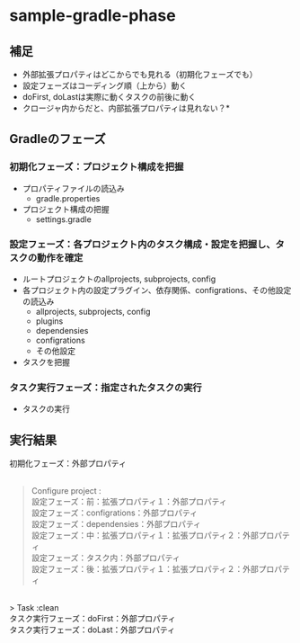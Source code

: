 # sample-gradle-phase
## 補足
* 外部拡張プロパティはどこからでも見れる（初期化フェーズでも）
* 設定フェーズはコーディング順（上から）動く
* doFirst, doLastは実際に動くタスクの前後に動く
* クロージャ内からだと、内部拡張プロパティは見れない？*

## Gradleのフェーズ
### 初期化フェーズ：プロジェクト構成を把握
* プロパティファイルの読込み
  * gradle.properties
* プロジェクト構成の把握
  * settings.gradle
	
### 設定フェーズ：各プロジェクト内のタスク構成・設定を把握し、タスクの動作を確定
* ルートプロジェクトのallprojects, subprojects, config
* 各プロジェクト内の設定プラグイン、依存関係、configrations、その他設定の読込み
  * allprojects, subprojects, config
  * plugins
  * dependensies
  * configrations
  * その他設定
* タスクを把握

### タスク実行フェーズ：指定されたタスクの実行
* タスクの実行

## 実行結果
初期化フェーズ：外部プロパティ<br>
<br>
> Configure project :<br>
設定フェーズ：前：拡張プロパティ１：外部プロパティ<br>
設定フェーズ：configrations：外部プロパティ<br>
設定フェーズ：dependensies：外部プロパティ<br>
設定フェーズ：中：拡張プロパティ１：拡張プロパティ２：外部プロパティ<br>
設定フェーズ：タスク内：外部プロパティ<br>
設定フェーズ：後：拡張プロパティ１：拡張プロパティ２：外部プロパティ<br>
<br>
> Task :clean<br>
タスク実行フェーズ：doFirst：外部プロパティ<br>
タスク実行フェーズ：doLast：外部プロパティ<br>
